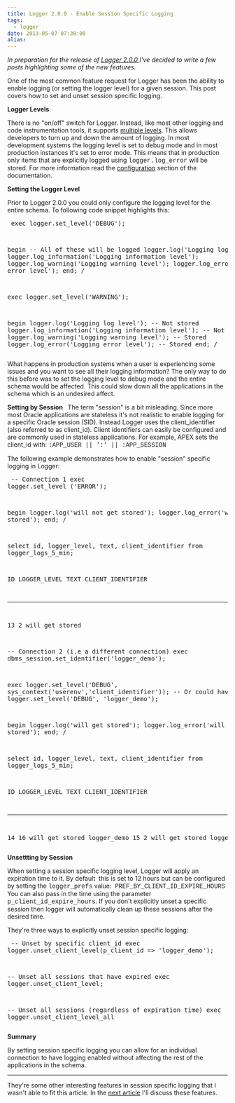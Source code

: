```yaml
---
title: Logger 2.0.0 - Enable Session Specific Logging
tags:
  - logger
date: 2013-05-07 07:30:00
alias:
---
```


_In preparation for the release of [Logger 2.0.0 ](https://github.com/tmuth/Logger---A-PL-SQL-Logging-Utility)I've decided to write a few posts highlighting some of the new features._

One of the most common feature request for Logger has been the ability to enable logging (or setting the logger level) for a given session. This post covers how to set and unset session specific logging.

**Logger Levels**

There is no "on/off" switch for Logger. Instead, like most other logging and code instrumentation tools, it supports [multiple levels](https://github.com/tmuth/Logger---A-PL-SQL-Logging-Utility#logger-levels). This allows developers to turn up and down the amount of logging. In most development systems the logging level is set to debug mode and in most production instances it's set to error mode. This means that in production only items that are explicitly logged using <span style="font-family: &quot;Courier New&quot;,Courier,monospace;">logger.log_error</span> will be stored. For more information read the [configuration](https://github.com/tmuth/Logger---A-PL-SQL-Logging-Utility#configuration) section of the documentation.

**Setting the Logger Level**

Prior to Logger 2.0.0 you could only configure the logging level for the entire schema. To following code snippet highlights this: <pre class="brush: sql;">
exec logger.set_level('DEBUG');

begin
  -- All of these will be logged
  logger.log('Logging log level');
  logger.log_information('Logging information level');
  logger.log_warning('Logging warning level');
  logger.log_error('Logging error level');
end;
/

exec logger.set_level('WARNING');

begin
  logger.log('Logging log level'); -- Not stored
  logger.log_information('Logging information level'); -- Not stored
  logger.log_warning('Logging warning level'); -- Stored
  logger.log_error('Logging error level'); -- Stored
end;
/
</pre>What happens in production systems when a user is experiencing some issues and you want to see all their logging information? The only way to do this before was to set the logging level to debug mode and the entire schema would be affected. This could slow down all the applications in the schema which is an undesired affect. 

**Setting by Session**
**&nbsp;** 
The term "session" is a bit misleading. Since more most Oracle applications are stateless it's not realistic to enable logging for a specific Oracle session (SID). Instead Logger uses the client_identifier (also referred to as client_id). Client identifiers can easily be configured and are commonly used in stateless applications. For example, APEX sets the client_id with: <span style="font-family: &quot;Courier New&quot;,Courier,monospace;">:APP_USER || ':' || :APP_SESSION</span>

The following example demonstrates how to enable "session" specific logging in Logger: <pre class="brush: sql;">
-- Connection 1
exec logger.set_level ('ERROR');

begin
  logger.log('will not get stored');
  logger.log_error('will get stored');
end;
/

select id, logger_level, text, client_identifier
from logger_logs_5_min;

  ID LOGGER_LEVEL TEXT                 CLIENT_IDENTIFIER
---- ------------ -------------------- --------------------
  13            2 will get stored      

-- Connection 2 (i.e a different connection)
exec dbms_session.set_identifier('logger_demo');

exec logger.set_level('DEBUG', sys_context('userenv','client_identifier'));
-- Or could have used: logger.set_level('DEBUG', 'logger_demo');

begin
  logger.log('will get stored');
  logger.log_error('will get stored');
end;
/

select id, logger_level, text, client_identifier
from logger_logs_5_min;

  ID LOGGER_LEVEL TEXT                 CLIENT_IDENTIFIER
---- ------------ -------------------- --------------------
  14           16 will get stored      logger_demo
  15            2 will get stored      logger_demo
</pre>**Unsettting by Session**

When setting a session specific logging level, Logger will apply an expiration time to it. By default&nbsp; this is set to 12 hours but can be configured by setting the <span style="font-family: &quot;Courier New&quot;,Courier,monospace;">logger_prefs</span> value:&nbsp; <span style="font-family: &quot;Courier New&quot;,Courier,monospace;">PREF_BY_CLIENT_ID_EXPIRE_HOURS</span>&nbsp; You can also pass in the time using the parameter <span style="font-family: &quot;Courier New&quot;,Courier,monospace;">p_client_id_expire_hours</span>. If you don't explicitly unset a specific session then logger will automatically clean up these sessions after the desired time.

They're three ways to explicitly unset session specific logging: <pre class="brush: sql;">
-- Unset by specific client_id
exec logger.unset_client_level(p_client_id => 'logger_demo');

-- Unset all sessions that have expired
exec logger.unset_client_level;

-- Unset all sessions (regardless of expiration time)
exec logger.unset_client_level_all
</pre>**Summary**

By setting session specific logging you can allow for an individual connection to have logging enabled without affecting the rest of the applications in the schema.
** **
They're some other interesting features in session specific logging that I wasn't able to fit this article. In the [next article](http://www.talkapex.com/2013/05/logger-200-session-specific-logging.html) I'll discuss these features.
**&nbsp;**